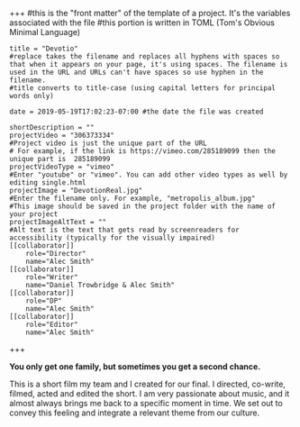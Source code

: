 +++
    #this is the "front matter" of the template of a project. It's the variables associated with the file
    #this portion is written in TOML (Tom's Obvious Minimal Language)
    
    title = "Devotio"
    #replace takes the filename and replaces all hyphens with spaces so that when it appears on your page, it's using spaces. The filename is used in the URL and URLs can't have spaces so use hyphen in the filename.
    #title converts to title-case (using capital letters for principal words only)
    
    date = 2019-05-19T17:02:23-07:00 #the date the file was created
    
    shortDescription = ""
    projectVideo = "306373334"
    #Project video is just the unique part of the URL  
    # For example, if the link is https://vimeo.com/285189099 then the unique part is  285189099
    projectVideoType = "vimeo"
    #Enter "youtube" or "vimeo". You can add other video types as well by editing single.html 
    projectImage = "DevotionReal.jpg"
    #Enter the filename only. For example, "metropolis_album.jpg" 
    #This image should be saved in the project folder with the name of your project 
    projectImageAltText = ""
    #Alt text is the text that gets read by screenreaders for accessibility (typically for the visually impaired)
    [[collaborator]]
        role="Director"
        name="Alec Smith"
    [[collaborator]]
        role="Writer"
        name="Daniel Trowbridge & Alec Smith"
    [[collaborator]]
        role="DP"
        name="Alec Smith"
    [[collaborator]]
        role="Editor"
        name="Alec Smith"

    

+++

**You only get one family, but sometimes you get a second chance.**

This is a short film my team and I created for our final. I directed, co-write, filmed, acted and edited the short. I am very passionate about music, and it almost always brings me back to a specific moment in time. We set out to convey this feeling and integrate a relevant theme from our culture.
